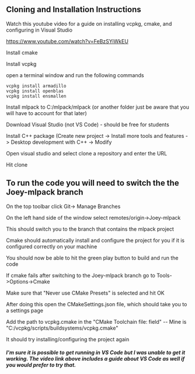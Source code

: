 ## Cloning and Installation Instructions

Watch this youtube video for a guide on installing vcpkg, cmake, and configuring in Visual Studio

https://www.youtube.com/watch?v=FeBzSYiWkEU

Install cmake

Install vcpkg

open a terminal window and run the following commands

	vcpkg install armadillo
	vcpkg install openblas
	vcpkg install ensmallen


Install mlpack to C:/mlpack/mlpack (or another folder just be aware that you will have to account for that later)

Download Visual Studio (not VS Code) - should be free for students

Install C++ package (Create new project -> Install more tools and features -> Desktop development with C++ -> Modify

Open visual studio and select clone a repository and enter the URL

Hit clone

## To run the code you will need to switch the the Joey-mlpack branch

On the top toolbar click Git-> Manage Branches

On the left hand side of the window select remotes/origin->Joey-mlpack

This should switch you to the branch that contains the mlpack project

Cmake should automatically install and configure the project for you if it is configured correctly on your machine

You should now be able to hit the green play button to build and run the code

If cmake fails after switching to the Joey-mlpack branch go to Tools->Options->Cmake

Make sure that "Never use CMake Presets" is selected and hit OK

After doing this open the CMakeSettings.json file, which should take you to a settings page

Add the path to vcpkg.cmake in the "CMake Toolchain file: field" -- Mine is "C:/vcpkg/scripts/buildsystems/vcpkg.cmake"

It should try installing/configuring the project again

##### I'm sure it is possible to get running in VS Code but I was unable to get it working. The video link above includes a guide about VS Code as well if you would prefer to try that.
